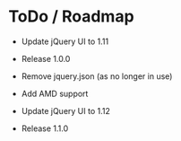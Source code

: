 # ToDo / Roadmap

* Update jQuery UI to 1.11
* Release 1.0.0

* Remove jquery.json (as no longer in use)
* Add AMD support
* Update jQuery UI to 1.12
* Release 1.1.0
